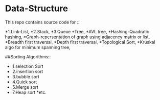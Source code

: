 # Data-Structure
This repo contains source code for ::

*1.Link-List,
*2.Stack,
*3.Queue
*Tree,
*AVL tree,
*Hashing-Quadratic hashing,
*Graph-repersentation of graph using adjacency matrix or list,
*Breadth first traversal,
*Depth first traversal,
*Topological Sort,
*Kruskal algo for minimum spanning tree,

##Sorting Algorithms::
*  1.selection Sort
*  2.insertion sort
*  3.bubble sort
*  4.Quick sort
*  5.Merge sort
*  7.Heap sort
*etc. 
